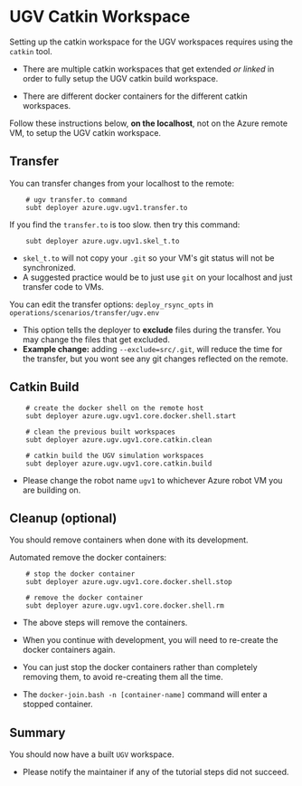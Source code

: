 # UGV Catkin Workspace

Setting up the catkin workspace for the UGV workspaces requires using the `catkin` tool.

- There are multiple catkin workspaces that get extended *or linked* in order to fully setup the UGV catkin build workspace.

- There are different docker containers for the different catkin workspaces.

Follow these instructions below, **on the localhost**, not on the Azure remote VM, to setup the UGV catkin workspace.

## Transfer

You can transfer changes from your localhost to the remote:

        # ugv transfer.to command
        subt deployer azure.ugv.ugv1.transfer.to

If you find the `transfer.to` is too slow. then try this command:

        subt deployer azure.ugv.ugv1.skel_t.to

- `skel_t.to` will not copy your `.git` so your VM's git status will not be synchronized.
- A suggested practice would be to just use `git` on your localhost and just transfer code to VMs.

You can edit the transfer options: `deploy_rsync_opts` in `operations/scenarios/transfer/ugv.env`

- This option tells the deployer to **exclude** files during the transfer. You may change the files that get excluded.
- **Example change:** adding `--exclude=src/.git`, will reduce the time for the transfer, but you wont see any git changes reflected on the remote.

## Catkin Build

        # create the docker shell on the remote host
        subt deployer azure.ugv.ugv1.core.docker.shell.start

        # clean the previous built workspaces
        subt deployer azure.ugv.ugv1.core.catkin.clean

        # catkin build the UGV simulation workspaces
        subt deployer azure.ugv.ugv1.core.catkin.build

- Please change the robot name `ugv1` to whichever Azure robot VM you are building on.

## Cleanup (optional)

You should remove containers when done with its development.

Automated remove the docker containers:

        # stop the docker container
        subt deployer azure.ugv.ugv1.core.docker.shell.stop

        # remove the docker container
        subt deployer azure.ugv.ugv1.core.docker.shell.rm

- The above steps will remove the containers.

- When you continue with development, you will need to re-create the docker containers again.

- You can just stop the docker containers rather than completely removing them, to avoid re-creating them all the time.

- The `docker-join.bash -n [container-name]` command will enter a stopped container.

## Summary

You should now have a built `UGV` workspace.

- Please notify the maintainer if any of the tutorial steps did not succeed.
